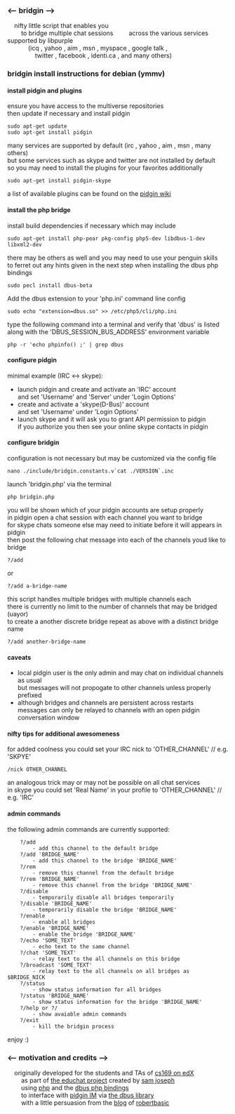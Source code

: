 ### <-- bridgin -->

&nbsp;&nbsp;&nbsp;&nbsp;nifty little script that enables you  
&nbsp;&nbsp;&nbsp;&nbsp;&nbsp;&nbsp;&nbsp;&nbsp;to bridge multiple chat sessions
&nbsp;&nbsp;&nbsp;&nbsp;&nbsp;&nbsp;&nbsp;&nbsp;across the various services supported by libpurple  
&nbsp;&nbsp;&nbsp;&nbsp;&nbsp;&nbsp;&nbsp;&nbsp;&nbsp;&nbsp;&nbsp;&nbsp;(icq , yahoo , aim , msn , myspace , google talk ,  
&nbsp;&nbsp;&nbsp;&nbsp;&nbsp;&nbsp;&nbsp;&nbsp;&nbsp;&nbsp;&nbsp;&nbsp;&nbsp;&nbsp;&nbsp;&nbsp;twitter , facebook , identi.ca , and many others)  

  
### bridgin install instructions for debian (ymmv)
  
  
#### install pidgin and plugins

ensure you have access to the multiverse repositories  
then update if necessary and install pidgin

    sudo apt-get update
    sudo apt-get install pidgin

many services are supported by default (irc , yahoo , aim , msn , many others)  
but some services such as skype and twitter are not installed by default  
so you may need to install the plugins for your favorites additionally

    sudo apt-get install pidgin-skype

a list of available plugins can be found on the [pidgin wiki](https://developer.pidgin.im/wiki/ThirdPartyPlugins#OfficialPlugins)  
  
  
#### install the php bridge

install build dependencies if necessary which may include

    sudo apt-get install php-pear pkg-config php5-dev libdbus-1-dev libxml2-dev

there may be others as well and you may need to use your penguin skills  
to ferret out any hints given in the next step when installing the dbus php bindings

    sudo pecl install dbus-beta

Add the dbus extension to your 'php.ini' command line config

    sudo echo "extension=dbus.so" >> /etc/php5/cli/php.ini

type the following command into a terminal and verify that 'dbus' is listed  
along with the 'DBUS_SESSION_BUS_ADDRESS' environment variable

    php -r 'echo phpinfo() ;' | grep dbus
  
  
#### configure pidgin

minimal example (IRC <-> skype):
* launch pidgin and create and activate an 'IRC' account  
and set 'Username' and 'Server' under 'Login Options'  
* create and activate a 'skype(D-Bus)' account  
and set 'Username' under 'Login Options'  
* launch skype and it will ask you to grant API permission to pidgin  
if you authorize you then see your online skype contacts in pidgin
  
  
#### configure bridgin

configuration is not necessary but may be customized via the config file

    nano ./include/bridgin.constants.v`cat ./VERSION`.inc

launch 'bridgin.php' via the terminal

    php bridgin.php

you will be shown which of your pidgin accounts are setup properly  
in pidgin open a chat session with each channel you want to bridge  
for skype chats someone else may need to initiate before it will appears in pidgin  
then post the following chat message into each of the channels youd like to bridge

    ?/add
or

    ?/add a-bridge-name

this script handles multiple bridges with multiple channels each  
there is currently no limit to the number of channels that may be bridged (uayor)  
to create a another discrete bridge repeat as above with a distinct bridge name

    ?/add another-bridge-name
  
  
#### caveats

* local pidgin user is the only admin and may chat on individual channels as usual  
but messages will not propogate to other channels unless properly prefixed
* although bridges and channels are persistent across restarts  
messages can only be relayed to channels with an open pidgin conversation window
  
  
#### nifty tips for additional awesomeness

for added coolness you could set your IRC nick to 'OTHER_CHANNEL' // e.g. 'SKPYE'

    /nick OTHER_CHANNEL

an analogous trick may or may not be possible on all chat services  
in skype you could set 'Real Name' in your profile to 'OTHER_CHANNEL' // e.g. 'IRC'
  
  
#### admin commands

the following admin commands are currently supported:
```
    ?/add
        - add this channel to the default bridge
    ?/add 'BRIDGE_NAME'
        - add this channel to the bridge 'BRIDGE_NAME'
    ?/rem
        - remove this channel from the default bridge
    ?/rem 'BRIDGE_NAME'
        - remove this channel from the bridge 'BRIDGE_NAME'
    ?/disable
        - temporarily disable all bridges temporarily
    ?/disable 'BRIDGE_NAME'
        - temporarily disable the bridge 'BRIDGE_NAME'
    ?/enable
        - enable all bridges
    ?/enable 'BRIDGE_NAME'
        - enable the bridge 'BRIDGE_NAME'
    ?/echo 'SOME_TEXT'
        - echo text to the same channel
    ?/chat 'SOME_TEXT'
        - relay text to the all channels on this bridge
    ?/broadcast 'SOME_TEXT'
        - relay text to the all channels on all bridges as $BRIDGE_NICK
    ?/status
        - show status information for all bridges
    ?/status 'BRIDGE_NAME'
        - show status information for the bridge 'BRIDGE_NAME'
    ?/help or ?/
        - show avaiable admin commands
    ?/exit
        - kill the bridgin process
```

enjoy :)  


### <-- motivation and credits -->  
&nbsp;&nbsp;&nbsp;&nbsp;originally developed for the students and TAs of [cs169 on edX](https://www.edx.org/course-list/uc%20berkeleyx/computer%20science/allcourses)  
&nbsp;&nbsp;&nbsp;&nbsp;&nbsp;&nbsp;&nbsp;&nbsp;as part of [the educhat project](https://sites.google.com/site/saasellsprojects/projects/educhat) created by [sam joseph](https://github.com/tansaku)  
&nbsp;&nbsp;&nbsp;&nbsp;&nbsp;&nbsp;&nbsp;&nbsp;using [php](http://php.net/) and the [dbus php bindings](http://pecl.php.net/package/DBus)  
&nbsp;&nbsp;&nbsp;&nbsp;&nbsp;&nbsp;&nbsp;&nbsp;to interface with [pidgin IM](http://pidgin.im/) via [the dbus library](http://www.freedesktop.org/wiki/Software/dbus/)   
&nbsp;&nbsp;&nbsp;&nbsp;&nbsp;&nbsp;&nbsp;&nbsp;with a little persuasion from the [blog](http://robertbasic.com/blog/communicating-with-pidgin-from-php-via-d-bus/) of [robertbasic](https://github.com/robertbasic)  
